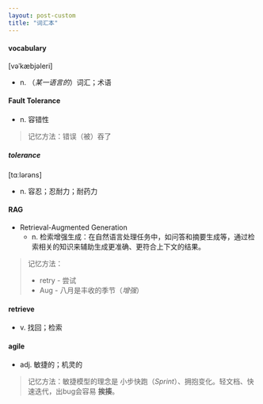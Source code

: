 ```yaml
---
layout: post-custom
title: "词汇本"
---
```


#### vocabulary
[vəˈkæbjəleri]
- n. （*某一语言的*）词汇；术语

#### Fault Tolerance
- n. 容错性

> 记忆方法：错误（被）吞了

##### tolerance
[tɑːlərəns]
- n. 容忍；忍耐力；耐药力

#### RAG
- Retrieval-Augmented Generation
  - n. 检索增强生成：在自然语言处理任务中，如问答和摘要生成等，通过检索相关的知识来辅助生成更准确、更符合上下文的结果。

> 记忆方法：
> - retry - 尝试
> - Aug - 八月是丰收的季节（*增强*）

#### retrieve
- v. 找回；检索


#### agile
- adj. 敏捷的；机灵的

> 记忆方法：敏捷模型的理念是 小步快跑（*Sprint*）、拥抱变化。轻文档、快速迭代，出bug会容易 **挨揍**。

